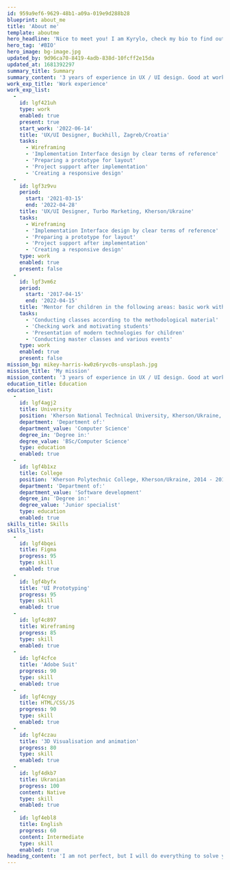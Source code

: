 ```yaml
---
id: 959a9ef6-9629-48b1-a09a-019e9d288b28
blueprint: about_me
title: 'About me'
template: aboutme
hero_headline: 'Nice to meet you! I am Kyrylo, check my bio to find out more info.'
hero_tag: '#BIO'
hero_image: bg-image.jpg
updated_by: 9d96ca70-8419-4adb-838d-10fcff2e15da
updated_at: 1681392297
summary_title: Summary
summary_content: '3 years of experience in UX / UI design. Good at working with prototyping and interface design tools (such as Figma, InVision, Framer). Experienced in interface animation. Have a degree in the computer science field. Can help your bussines to build cool and powerful interfaces!'
work_exp_title: 'Work experience'
work_exp_list:
  -
    id: lgf421uh
    type: work
    enabled: true
    present: true
    start_work: '2022-06-14'
    title: 'UX/UI Designer, Buckhill, Zagreb/Croatia'
    tasks:
      - Wireframing
      - 'Implementation Interface design by clear terms of reference'
      - 'Preparing a prototype for layout'
      - 'Project support after implementation'
      - 'Creating a responsive design'
  -
    id: lgf3z9vu
    period:
      start: '2021-03-15'
      end: '2022-04-28'
    title: 'UX/UI Designer, Turbo Marketing, Kherson/Ukraine'
    tasks:
      - Wireframing
      - 'Implementation Interface design by clear terms of reference'
      - 'Preparing a prototype for layout'
      - 'Project support after implementation'
      - 'Creating a responsive design'
    type: work
    enabled: true
    present: false
  -
    id: lgf3vm6z
    period:
      start: '2017-04-15'
      end: '2022-04-15'
    title: 'Mentor for children in the following areas: basic work with raster graphics, basic website layout, and 3D modeling, ITStep, Kherson/Ukraine'
    tasks:
      - 'Conducting classes according to the methodological material'
      - 'Checking work and motivating students'
      - 'Presentation of modern technologies for children'
      - 'Conducting master classes and various events'
    type: work
    enabled: true
    present: false
mission_bg: mikey-harris-kw0z6ryvc0s-unsplash.jpg
mission_title: 'My mission'
mission_content: '3 years of experience in UX / UI design. Good at working with prototyping and interface design tools (such as Figma, InVision, Framer). Experienced in interface animation. Have a degree in the computer science field. Can help your bussines to build cool and powerful interfaces!'
education_title: Education
education_list:
  -
    id: lgf4agj2
    title: University
    position: 'Kherson National Technical University, Kherson/Ukraine, 2018 - 2020'
    department: 'Department of:'
    department_value: 'Computer Science'
    degree_in: 'Degree in:'
    degree_value: 'BSc/Computer Science'
    type: education
    enabled: true
  -
    id: lgf4b1xz
    title: College
    position: 'Kherson Polytechnic College, Kherson/Ukraine, 2014 - 2018'
    department: 'Department of:'
    department_value: 'Software development'
    degree_in: 'Degree in:'
    degree_value: 'Junior specialist'
    type: education
    enabled: true
skills_title: Skills
skills_list:
  -
    id: lgf4bqei
    title: Figma
    progress: 95
    type: skill
    enabled: true
  -
    id: lgf4byfx
    title: 'UI Prototyping'
    progress: 95
    type: skill
    enabled: true
  -
    id: lgf4c897
    title: Wireframing
    progress: 85
    type: skill
    enabled: true
  -
    id: lgf4cfce
    title: 'Adobe Suit'
    progress: 90
    type: skill
    enabled: true
  -
    id: lgf4cngy
    title: HTML/CSS/JS
    progress: 90
    type: skill
    enabled: true
  -
    id: lgf4czau
    title: '3D Visualisation and animation'
    progress: 80
    type: skill
    enabled: true
  -
    id: lgf4dkb7
    title: Ukranian
    progress: 100
    content: Native
    type: skill
    enabled: true
  -
    id: lgf4ebl8
    title: English
    progress: 60
    content: Intermediate
    type: skill
    enabled: true
heading_content: 'I am not perfect, but I will do everything to solve your problem.'
---
```

